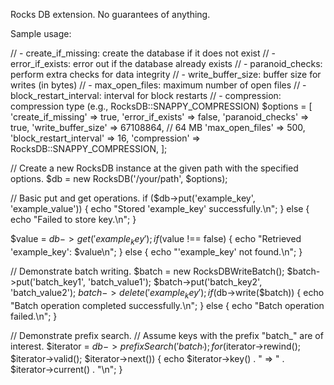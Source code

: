 Rocks DB extension. No guarantees of anything.



Sample usage:

// - create_if_missing: create the database if it does not exist
// - error_if_exists: error out if the database already exists
// - paranoid_checks: perform extra checks for data integrity
// - write_buffer_size: buffer size for writes (in bytes)
// - max_open_files: maximum number of open files
// - block_restart_interval: interval for block restarts
// - compression: compression type (e.g., RocksDB::SNAPPY_COMPRESSION)
$options = [
  'create_if_missing'      => true,
  'error_if_exists'        => false,
  'paranoid_checks'        => true,
  'write_buffer_size'      => 67108864,    // 64 MB
  'max_open_files'         => 500,
  'block_restart_interval' => 16,
  'compression'            => RocksDB::SNAPPY_COMPRESSION,
];

// Create a new RocksDB instance at the given path with the specified options.
$db = new RocksDB('/your/path', $options);

// Basic put and get operations.
if ($db->put('example_key', 'example_value')) {
  echo "Stored 'example_key' successfully.\n";
} else {
  echo "Failed to store key.\n";
}

$value = $db->get('example_key');
if ($value !== false) {
  echo "Retrieved 'example_key': $value\n";
} else {
  echo "'example_key' not found.\n";
}

// Demonstrate batch writing.
$batch = new RocksDBWriteBatch();
$batch->put('batch_key1', 'batch_value1');
$batch->put('batch_key2', 'batch_value2');
$batch->delete('example_key');
if ($db->write($batch)) {
  echo "Batch operation completed successfully.\n";
} else {
  echo "Batch operation failed.\n";
}

// Demonstrate prefix search.
// Assume keys with the prefix "batch_" are of interest.
$iterator = $db->prefixSearch('batch_');
for ($iterator->rewind(); $iterator->valid(); $iterator->next()) {
  echo $iterator->key() . " => " . $iterator->current() . "\n";
}

